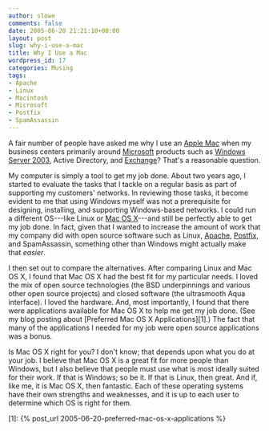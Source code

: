 ```yaml
---
author: slowe
comments: false
date: 2005-06-20 21:21:10+00:00
layout: post
slug: why-i-use-a-mac
title: Why I Use a Mac
wordpress_id: 17
categories: Musing
tags:
- Apache
- Linux
- Macintosh
- Microsoft
- Postfix
- SpamAssassin
---
```


A fair number of people have asked me why I use an [Apple Mac](http://www.apple.com/hardware/) when my business centers primarily around [Microsoft](http://www.microsoft.com/) products such as [Windows Server 2003](http://www.microsoft.com/windowsserver2003/), Active Directory, and [Exchange](http://www.microsoft.com/exchange/)? That's a reasonable question.

My computer is simply a tool to get my job done. About two years ago, I started to evaluate the tasks that I tackle on a regular basis as part of supporting my customers' networks. In reviewing those tasks, it become evident to me that using Windows myself was not a prerequisite for designing, installing, and supporting Windows-based networks. I could run a different OS---like Linux or [Mac OS X](http://www.apple.com/macosx/)---and still be perfectly able to get my job done. In fact, given that I wanted to increase the amount of work that my company did with open source software such as Linux, [Apache](http://www.apache.org/), [Postfix](http://www.postfix.org/), and SpamAssassin, something other than Windows might actually make that _easier_.

I then set out to compare the alternatives. After comparing Linux and Mac OS X, I found that Mac OS X had the best fit for _my_ particular needs. I loved the mix of open source technologies (the BSD underpinnings and various other open source projects) and closed software (the ultrasmooth Aqua interface). I loved the hardware. And, most importantly, I found that there were applications available for Mac OS X to help me get my job done. (See my blog posting about [Preferred Mac OS X Applications][1].) The fact that many of the applications I needed for my job were open source applications was a bonus.

Is Mac OS X right for you? I don't know; that depends upon what you do at your job. I believe that Mac OS X is a great fit for more people than Windows, but I also believe that people must use what is most ideally suited for their work. If that is Windows; so be it. If that is Linux, then great. And if, like me, it is Mac OS X, then fantastic. Each of these operating systems have their own strengths and weaknesses, and it is up to each user to determine which OS is right for them.

[1]: {% post_url 2005-06-20-preferred-mac-os-x-applications %}